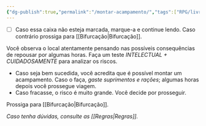 ```yaml
---
{"dg-publish":true,"permalink":"/montar-acampamento/","tags":["RPG/livro-jogo/Aasthar/story-points"],"created":"2024-12-29T13:20:15.721-05:00","updated":"2025-01-08T16:14:25.668-05:00"}
---
```



- [ ] Caso essa caixa não esteja marcada, marque-a e continue lendo. Caso contrário prossiga para [[Bifurcação\|Bifurcação]].

Você observa o local atentamente pensando nas possíveis consequências de repousar por algumas horas. Faça um teste *INTELECTUAL + CUIDADOSAMENTE* para analizar os riscos.

- Caso seja bem sucedida, você acredita que é possível montar um acampamento. Caso o faça, *gaste suprimentos e rações*; algumas horas depois você prossegue viagem.
- Caso fracasse, o risco é muito grande. Você decide por prosseguir.

Prossiga para [[Bifurcação\|Bifurcação]].

*Caso tenha dúvidas, consulte as [[Regras\|Regras]].*
